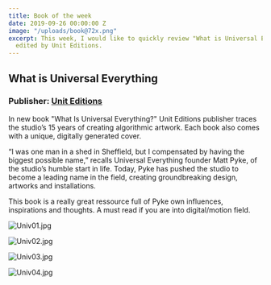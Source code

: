 ```yaml
---
title: Book of the week
date: 2019-09-26 00:00:00 Z
image: "/uploads/book@72x.png"
excerpt: This week, I would like to quickly review "What is Universal Everything"
  edited by Unit Editions.
---
```


## What is Universal Everything

### Publisher: [Unit Editions](https://www.uniteditions.com/)<br>

In new book "What Is Universal Everything?" Unit Editions publisher traces the studio’s 15 years of creating algorithmic artwork. Each book also comes with a unique, digitally generated cover.

“I was one man in a shed in Sheffield, but I compensated by having the biggest possible name,” recalls Universal Everything founder Matt Pyke, of the studio’s humble start in life.
Today, Pyke has pushed the studio to become a leading name in the field, creating groundbreaking design, artworks and installations.

This book is a really great ressource full of Pyke own influences, inspirations and thoughts. A must read if you are into digital/motion field.

![Univ01.jpg](/uploads/Univ01.jpg)

![Univ02.jpg](/uploads/Univ02.jpg)

![Univ03.jpg](/uploads/Univ03.jpg)

![Univ04.jpg](/uploads/Univ04.jpg)

